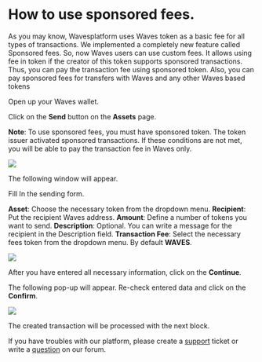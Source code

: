 # How to use sponsored fees.

As you may know, Wavesplatform uses Waves token as a basic fee for all types of transactions. We implemented a completely new feature called Sponsored fees.
So, now Waves users can use custom fees. It allows using fee in token if the creator of this token supports sponsored transactions. Thus, you can pay the transaction fee using sponsored token. Also, you can pay sponsored fees for transfers with Waves and any other Waves based tokens

Open up your Waves wallet.

Click on the **Send** button on the **Assets** page.
 
**Note**: To use sponsored fees, you must have sponsored token. The token issuer activated sponsored transactions. If these conditions are not met, you will be able to pay the transaction fee in Waves only.

![](/_assets/sponsored_fee_01.png)

The following window will appear.

Fill In the sending form.

**Asset**: Choose the necessary token from the dropdown menu.
**Recipient**: Put the recipient Waves address.
**Amount**: Define a number of tokens you want to send.
**Description**: Optional. You can write a message for the recipient in the Description field. 
**Transaction Fee**: Select the necessary fees token from the dropdown menu. By default **WAVES**.

![](/_assets/sponsored_fee_02.png)

After you have entered all necessary information, click on the **Continue**.

The following pop-up will appear.
Re-check entered data and click on the **Confirm**.

![](/_assets/sponsored_fee_03.png)

The created transaction will be processed with the next block.

If  you have troubles with our platform, please create a [support](https://support.wavesplatform.com/) ticket or write a [question](https://forum.wavesplatform.com/) on our forum.
